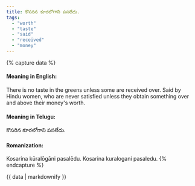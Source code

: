 ```yaml
---
title: కొసరిన కూరలోగాని పసలేదు.
tags:
  - "worth"
  - "taste"
  - "said"
  - "received"
  - "money"
---
```


{% capture data %}
#### Meaning in English:
There is no taste in the greens unless some are received over.
Said by Hindu women, who are never satisfied unless they obtain something over and above their money's worth.

#### Meaning in Telugu:
కొసరిన కూరలోగాని పసలేదు.

#### Romanization:
Kosarina kūralōgāni pasalēdu.
Kosarina kuralogani pasaledu.
{% endcapture %}

{{ data | markdownify }}


